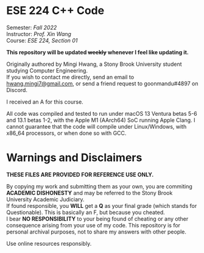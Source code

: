 # ESE 224 C++ Code
Semester: *Fall 2022*  
Instructor: *Prof. Xin Wang*  
Course: *ESE 224, Section 01*

**This repository will be updated ~~weekly~~ whenever I feel like updating it.**

Originally authored by Mingi Hwang, a Stony Brook University student studying Computer Engineering.  
If you wish to contact me directly, send an email to hwang.mingi7@gmail.com, or send a friend request to goonmandu#4897 on Discord.

I received an A for this course.

All code was compiled and tested to run under macOS 13 Ventura betas 5-6 and 13.1 betas 1-2, with the Apple M1 (AArch64) SoC running Apple Clang. I cannot guarantee that the code will compile under Linux/Windows, with x86_64 processors, or when done so with GCC.

# Warnings and Disclaimers
**THESE FILES ARE PROVIDED FOR REFERENCE USE ONLY.**

By copying my work and submitting them as your own, you are commiting **ACADEMIC DISHONESTY** and may be referred to the Stony Brook University Academic Judiciary.  
If found responsible, you **WILL** get a **Q** as your final grade (which stands for Questionable). This is basically an F, but because you cheated.  
I bear **NO RESPONSIBILITY** to your being found of cheating or any other consequence arising from your use of my code. This repository is for personal archival purposes, not to share my answers with other people.

Use online resources responsibly.